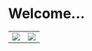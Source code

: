 # Welcome...

<table>
  <tr>
    <td align="center" style="padding=0;width=50%;">
      <img align="center" style="padding=0;" src="https://github-readme-stats.vercel.app/api/top-langs/?username=SpicyToast&layout=compact&hide_border=true&theme=gotham&bg_color=00000000">
    </td>
    <td align="center" style="padding=0;width=50%;">
      <img align="center" style="padding=0;" src="https://github-readme-stats.vercel.app/api?username=SpicyToast&show_icons=true&count_private=true&hide_border=true&theme=gotham&bg_color=00000000">
    </td>
  </tr>
</table>
